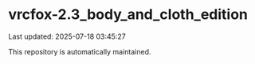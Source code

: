 # vrcfox-2.3_body_and_cloth_edition

Last updated: 2025-07-18 03:45:27

This repository is automatically maintained.
